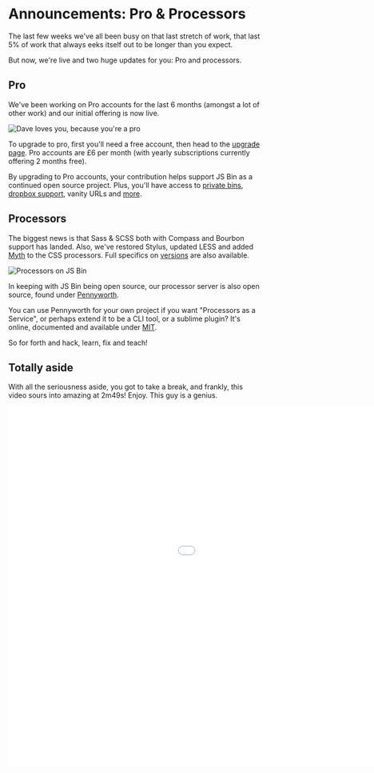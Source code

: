 # Announcements: Pro & Processors

The last few weeks we've all been busy on that last stretch of work, that last 5% of work that always eeks itself out to be longer than you expect.

But now, we're live and two huge updates for you: Pro and processors.

## Pro

We've been working on Pro accounts for the last 6 months (amongst a lot of other work) and our initial offering is now live.

![Dave loves you, because you're a pro](/images/blog/dave-loves-you.jpg)

To upgrade to pro, first you'll need a free account, then head to the [upgrade page](http://jsbin.com/upgrade). Pro accounts are £6 per month (with yearly subscriptions currently offering 2 months free).

By upgrading to Pro accounts, your contribution helps support JS Bin as a continued open source project. Plus, you'll have access to [private bins](/help/private-bins), [dropbox support](/help/dropbox), vanity URLs and [more](/help/pro).

## Processors

The biggest news is that Sass & SCSS both with Compass and Bourbon support has landed. Also, we've restored Stylus, updated LESS and added [Myth](http://www.myth.io/) to the CSS processors. Full specifics on [versions](/help/versions) are also available.

![Processors on JS Bin](/images/blog/processors.png)

In keeping with JS Bin being open source, our processor server is also open source, found under [Pennyworth](https://github.com/jsbin/pennyworth).

You can use Pennyworth for your own project if you want "Processors as a Service", or perhaps extend it to be a CLI tool, or a sublime plugin? It's online, documented and available under [MIT](http://jsbin.mit-license.org).

So for forth and hack, learn, fix and teach!

## Totally aside

With all the seriousness aside, you got to take a break, and frankly, this video sours into amazing at 2m49s! Enjoy. This guy is a genius.

<div class="embed-container"><iframe width="1280" height="720" src="//www.youtube.com/embed/jus7S5vBJyU" frameborder="0" allowfullscreen></iframe></div>
